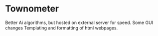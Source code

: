 # Townometer
Better Ai algorithms, but hosted on external server for speed.
Some GUI changes
Templating and formatting of html webpages.
